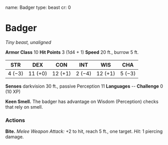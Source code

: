 name: Badger
type: beast
cr: 0

# Badger
_Tiny beast, unaligned_

**Armor Class** 10
**Hit Points** 3 (1d4 + 1)
**Speed** 20 ft., burrow 5 ft.

| STR     | DEX     | CON     | INT     | WIS     | CHA     |
|---------|---------|---------|---------|---------|---------|
| 4 (−3)  | 11 (+0) | 12 (+1) | 2 (−4)  | 12 (+1) | 5 (−3)  |

**Senses** darkvision 30 ft., passive Perception 11
**Languages** --
**Challenge** 0 (10 XP)

**Keen Smell.** The badger has advantage on Wisdom (Perception) checks that rely on smell.

### Actions
**Bite.** _Melee Weapon Attack:_ +2 to hit, reach 5 ft., one target. _Hit:_ 1 piercing damage.
